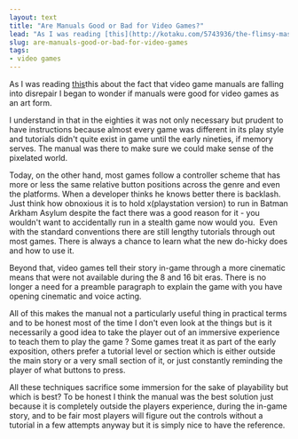 ```yaml
---
layout: text
title: "Are Manuals Good or Bad for Video Games?"
lead: "As I was reading [this](http://kotaku.com/5743936/the-flimsy-mass-effect-2-instruction-manual-one-year-later) this about the fact that video game manuals are falling into disrepair I began to wonder if manuals were good for video games as an art form."
slug: are-manuals-good-or-bad-for-video-games
tags:
- video games
---
```


As I was reading [this](http://kotaku.com/5743936/the-flimsy-mass-effect-2-instruction-manual-one-year-later "kotaku")this about the fact that video game manuals are falling into disrepair I began to wonder if manuals were good for video games as an art form.

I understand in that in the eighties it was not only necessary but prudent to have instructions because almost every game was different in its play style and tutorials didn't quite exist in game until the early nineties, if memory serves. The manual was there to make sure we could make sense of the pixelated world.

Today, on the other hand, most games follow a controller scheme that has more or less the same relative button positions across the genre and even the platforms. When a developer thinks he knows better there is backlash. Just think how obnoxious it is to hold x(playstation version) to run in ﻿Batman Arkham Asylum despite the fact there was a good reason for it - you wouldn't want to accidentally run in a stealth game now would you.  Even with the standard conventions there are still lengthy tutorials through out most games. There is always a chance to learn what the new do-hicky does and how to use it.

Beyond that, video games tell their story in-game through a more cinematic means that were not available during the 8 and 16 bit eras. There is no longer a need for a preamble paragraph to explain the game with you have opening cinematic and voice acting.

All of this makes the manual not a particularly useful thing in practical terms and to be honest most of the time I don't even look at the things but is it necessarily a good idea to take the player out of an immersive experience to teach them to play the game ? Some games treat it as part of the early exposition, others prefer a tutorial level or section which is either outside the main story or a very small section of it, or just constantly reminding the player of what buttons to press.

All these techniques sacrifice some immersion for the sake of playability but which is best? To be honest I think the manual was the best solution just because it is completely outside the players experience, during the in-game story, and to be fair most players will figure out the controls without a tutorial in a few attempts anyway but it is simply nice to have the reference.
